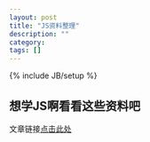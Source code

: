 ```yaml
---
layout: post
title: "JS资料整理"
description: ""
category: 
tags: []
---
```

{% include JB/setup %}
## 想学JS啊看看这些资料吧

文章链接[点击此处](https://annatarhe.github.io/2016/03/20/learning-resources-about-js.html?hmsr=toutiao.io&utm_medium=toutiao.io&utm_source=toutiao.io)
